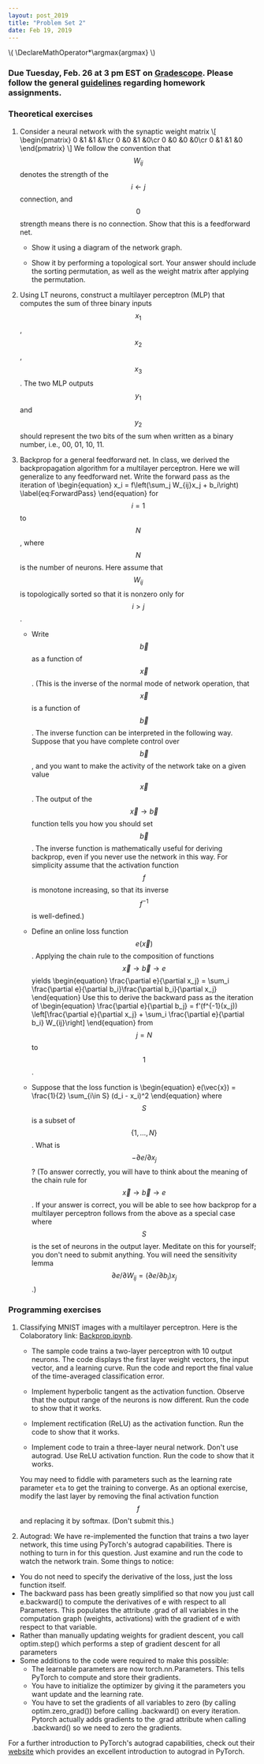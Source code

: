 ```yaml
---
layout: post_2019
title: "Problem Set 2"
date: Feb 19, 2019
---
```

\\(
\DeclareMathOperator*\argmax{argmax}
\\)

### Due Tuesday, Feb. 26 at 3 pm EST on [Gradescope](https://www.gradescope.com/courses/41393/assignments/164037/). Please follow the general [guidelines](https://cos485.github.io/2019/02/12/homework-guidelines.html) regarding homework assignments.

### Theoretical exercises

1. Consider a neural network with the synaptic weight matrix
\\[
\begin{pmatrix}
0 &1 &1 &1\cr
0 &0 &1 &0\cr
0 &0 &0 &0\cr
0 &1 &1 &0
\end{pmatrix}
\\]
We follow the convention that $$W_{ij}$$ denotes the strength of the $$i\leftarrow j$$ connection, and $$0$$ strength means there is no connection.  Show that this is a feedforward net.

   - Show it using a diagram of the network graph.

   - Show it by performing a topological sort. Your answer should include the sorting permutation, as well as the weight matrix after applying the permutation.

2. Using LT neurons, construct a multilayer perceptron (MLP) that computes the sum of three binary inputs $$x_{1}$$, $$x_{2}$$, $$x_{3}$$. The two MLP outputs $$y_{1}$$ and $$y_{2}$$ should represent the two bits of the sum when written as a binary number, i.e., 00, 01, 10, 11.

3. Backprop for a general feedforward net. In class, we derived the backpropagation algorithm for a multilayer perceptron.  Here we will generalize to any feedforward net.  Write the forward pass as the iteration of
\begin{equation}
x_i = f\left(\sum_j W_{ij}x_j + b_i\right)
\label{eq:ForwardPass}
\end{equation}
for $$i=1$$ to $$N$$, where $$N$$ is the number of neurons.  Here assume that $$W_{ij}$$ is topologically sorted so that it is nonzero only for $$i>j$$.
   - Write $$\vec{b}$$ as a function of $$\vec{x}$$.  (This is the inverse of the normal mode of network operation, that $$\vec{x}$$ is a function of $$\vec{b}$$.  The inverse function can be interpreted in the following way.  Suppose that you have complete control over $$\vec{b}$$, and you want to make the activity of the network take on a given value $$\vec{x}$$.  The output of the $$\vec{x}\to\vec{b}$$ function tells you how you should set $$\vec{b}$$.  The inverse function is mathematically useful for deriving backprop, even if you never use the network in this way. For simplicity assume that the activation function $$f$$ is monotone increasing, so that its inverse $$f^{-1}$$ is well-defined.)

   - Define an online loss function $$e(\vec{x})$$.  Applying the chain rule to the composition of functions $$\vec{x}\to\vec{b}\to e$$ yields
\begin{equation}
   \frac{\partial e}{\partial x_j} = \sum_i \frac{\partial e}{\partial b_i}\frac{\partial b_i}{\partial x_j}
\end{equation}
Use this to derive the backward pass as the iteration of
\begin{equation}
\frac{\partial e}{\partial b_j} = f'(f^{-1}(x_j)) \left[\frac{\partial e}{\partial x_j} + \sum_i \frac{\partial e}{\partial b_i} W_{ij}\right]
\end{equation}
from $$j=N$$ to $$1$$.

   - Suppose that the loss function is
     \begin{equation}
     e(\vec{x}) = \frac{1}{2} \sum_{i\in S} (d_i - x_i)^2
     \end{equation}
     where $$S$$ is a subset of $$\{1,\ldots,N\}$$.  What is $$-\partial e/\partial x_j$$?  (To answer correctly, you will have to think about the meaning of the chain rule for $$\vec{x}\to\vec{b}\to e$$. If your answer is correct, you will be able to see how backprop for a multilayer perceptron follows from the above as a special case where $$S$$ is the set of neurons in the output layer.  Meditate on this for yourself; you don't need to submit anything.  You will need the sensitivity lemma $$\partial e/\partial W_{ij} = \left(\partial e/\partial b_i\right)x_j$$.)

### Programming exercises

1. Classifying MNIST images with a multilayer perceptron.
Here is the Colaboratory link: [Backprop.ipynb](https://drive.google.com/drive/u/1/folders/1k5TbT3D357WpU9qagEOzP8q7wW1g0lvE).
   - The sample code trains a two-layer perceptron with 10 output neurons. The code displays the first layer weight vectors, the input vector, and a learning curve.  Run the code and report the final value of the time-averaged classification error.

   - Implement hyperbolic tangent as the activation function. Observe that the output range of the neurons is now different. Run the code to show that it works.

   - Implement rectification (ReLU) as the activation function. Run the code to show that it works.

   - Implement code to train a three-layer neural network. Don't use autograd. Use ReLU activation function.  Run the code to show that it works.

   You may need to fiddle with parameters such as the learning rate parameter `eta` to get the training to converge.  As an optional exercise, modify the last layer by removing the final activation function $$f$$ and replacing it by softmax. (Don't submit this.)

2. Autograd: We have re-implemented the function that trains a two layer network, this time using PyTorch's autograd capabilities. There is nothing to turn in for this question. Just examine and run the code to watch the network train. Some things to notice:
  - You do not need to specify the derivative of the loss, just the loss function itself.
  - The backward pass has been greatly simplified so that now you just call e.backward() to compute the derivatives of e with respect to all Parameters. This populates the attribute .grad of all variables in the computation graph (weights, activations) with the gradient of e with respect to that variable.
  - Rather than manually updating weights for gradient descent, you call optim.step() which performs a step of gradient descent for all parameters
  - Some additions to the code were required to make this possible:
    - The learnable parameters are now torch.nn.Parameters. This tells PyTorch to compute and store their gradients.
    - You have to initialize the optimizer by giving it the parameters you want update and the learning rate.
    - You have to set the gradients of all variables to zero (by calling optim.zero_grad()) before calling .backward() on every iteration. Pytorch actually adds gradients to the .grad attribute when calling .backward() so we need to zero the gradients.


  For a further introduction to PyTorch's autograd capabilities, check out their [website](https://pytorch.org/tutorials/beginner/deep_learning_60min_blitz.html) which provides an excellent introduction to autograd in PyTorch.
